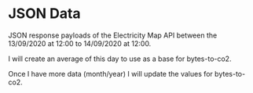 # JSON Data
JSON response payloads of the Electricity Map API between the 
13/09/2020 at 12:00 to 14/09/2020 at 12:00.

I will create an average of this day to use as a base for bytes-to-co2.

Once I have more data (month/year) I will update the values for bytes-to-co2.
